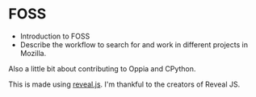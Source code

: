 # FOSS

- Introduction to FOSS
- Describe the workflow to search for and work in different projects in
Mozilla.

Also a little bit about contributing to Oppia and CPython.

This is made using [reveal.js](https://github.com/hakimel/reveal.js). I'm thankful to the creators of Reveal JS.
